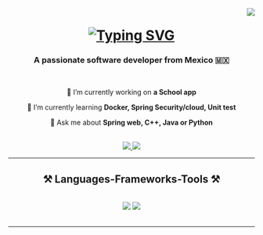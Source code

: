 
<img align="right" src="https://visitor-badge.laobi.icu/badge?page_id=kelsit0.kelsit0" />
<h1 align="center">
    <a href="https://git.io/typing-svg">
        <img src="https://readme-typing-svg.herokuapp.com?font=Fira+Code&size=35&pause=1000&color=1BF700&width=500&height=70&lines=Hi+There!+👋;+I'm+Oscar+Ramos!;" alt="Typing SVG" />
    </a>
</h1>

<h3 align="center">A passionate software developer from Mexico 🇲🇽</h3>

<br/>

<div align="center">
 
 🔭 I’m currently working on **a School app**
 
 🌱 I’m currently learning **Docker, Spring Security/cloud, Unit test**

💬 Ask me about **Spring web, C++, Java or Python**

 </div>
 
<br/>

 
<div align="center"> 
  <a href="mailto:ramosreynagaoscar6@gmail.com">
    <img src="https://img.shields.io/badge/Gmail-333333?style=for-the-badge&logo=gmail&logoColor=green" />
  </a>
  <a href="https://www.linkedin.com/in/oscar-ramos-787a91201/" target="_blank">
    <img src="https://img.shields.io/badge/LinkedIn-0077B5?style=for-the-badge&logo=linkedin&logoColor=white" target="_blank" />
  </a>
</div>

 <hr/>
 
<h2 align="center">⚒️ Languages-Frameworks-Tools ⚒️</h2>
<br/>
<div align="center">
    <img src="https://skillicons.dev/icons?i=spring,java,python,fastapi,postman,docker,github,mysql,mongo,git,r" />
    <img src="https://skillicons.dev/icons?i=cpp,maven,idea,linux,mongodb,mysql" /><br>
</div>

<br/>
<hr/>
